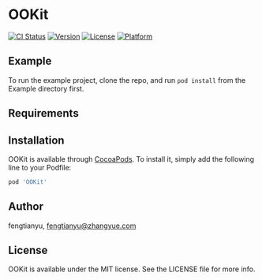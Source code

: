 # OOKit

[![CI Status](https://img.shields.io/travis/fengtianyu/OOKit.svg?style=flat)](https://travis-ci.org/fengtianyu/OOKit)
[![Version](https://img.shields.io/cocoapods/v/OOKit.svg?style=flat)](https://cocoapods.org/pods/OOKit)
[![License](https://img.shields.io/cocoapods/l/OOKit.svg?style=flat)](https://cocoapods.org/pods/OOKit)
[![Platform](https://img.shields.io/cocoapods/p/OOKit.svg?style=flat)](https://cocoapods.org/pods/OOKit)

## Example

To run the example project, clone the repo, and run `pod install` from the Example directory first.

## Requirements

## Installation

OOKit is available through [CocoaPods](https://cocoapods.org). To install
it, simply add the following line to your Podfile:

```ruby
pod 'OOKit'
```

## Author

fengtianyu, fengtianyu@zhangyue.com

## License

OOKit is available under the MIT license. See the LICENSE file for more info.
